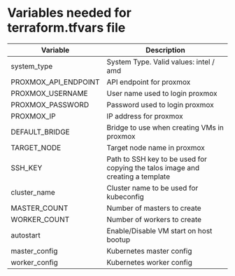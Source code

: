 # Variables needed for terraform.tfvars file

| Variable | Description |
| ------ | ------ |
| system_type | System Type. Valid values: intel / amd |
| PROXMOX_API_ENDPOINT | API endpoint for proxmox |
| PROXMOX_USERNAME | User name used to login proxmox |
| PROXMOX_PASSWORD | Password used to login proxmox |
| PROXMOX_IP | IP address for proxmox |
| DEFAULT_BRIDGE | Bridge to use when creating VMs in proxmox |
| TARGET_NODE | Target node name in proxmox |
| SSH_KEY | Path to SSH key to be used for copying the talos image and creating a template |
| cluster_name | Cluster name to be used for kubeconfig |
| MASTER_COUNT | Number of masters to create |
| WORKER_COUNT | Number of workers to create |
| autostart | Enable/Disable VM start on host bootup |
| master_config | Kubernetes master config |
| worker_config | Kubernetes worker config |
